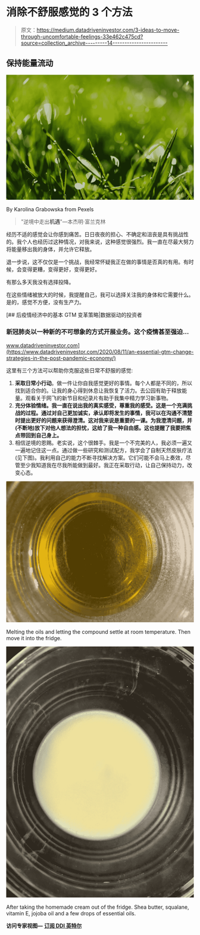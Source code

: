 # 消除不舒服感觉的 3 个方法

> 原文：<https://medium.datadriveninvestor.com/3-ideas-to-move-through-uncomfortable-feelings-33e462c475cd?source=collection_archive---------14----------------------->

## 保持能量流动

![](img/69e42e48b6dd7f7253cfdbda2dbf3fae.png)

By Karolina Grabowska from Pexels

> "逆境中走出**机遇**"—本杰明·富兰克林

经历不适的感觉会让你感到痛苦。日日夜夜的担心、不确定和沮丧是具有挑战性的。我个人也经历过这种情况，对我来说，这种感觉很强烈。我一直在尽最大努力将能量移出我的身体，并允许它释放。

退一步说，这不仅仅是一个挑战，我经常怀疑我正在做的事情是否真的有用。有时候，会变得更糟，变得更好，变得更好。

有那么多天我没有选择投降。

在这些情绪被放大的时候，我提醒自己，我可以选择关注我的身体和它需要什么。是的，感觉不方便，没有生产力。

[](https://www.datadriveninvestor.com/2020/08/11/an-essential-gtm-change-strategies-in-the-post-pandemic-economy/) [## 后疫情经济中的基本 GTM 变革策略|数据驱动的投资者

### 新冠肺炎以一种新的不可想象的方式开展业务。这个疫情甚至强迫…

www.datadriveninvestor.com](https://www.datadriveninvestor.com/2020/08/11/an-essential-gtm-change-strategies-in-the-post-pandemic-economy/) 

这里有三个方法可以帮助你克服这些日常不舒服的感觉:

1.  **采取日常小行动**。做一件让你自我感觉更好的事情。每个人都是不同的，所以找到适合你的。让我的身心得到休息让我恢复了活力。去公园有助于释放能量。观看关于网飞的新节目和纪录片有助于我集中精力学习新事物。
2.  **充分体验情绪。我一直在说出我的真实感受，尊重我的感受。这是一个充满挑战的过程。通过对自己更加诚实，承认即将发生的事情，我可以在沟通不清楚时提出更好的问题来获得澄清。这对我来说是重要的一课。为我澄清问题，并(不断地)放下对他人想法的担忧，这给了我一种自由感。这也提醒了我要把焦点带回到自己身上。**
3.  相信逆境的恩赐。老实说，这个很棘手。我是一个不完美的人，我必须一遍又一遍地记住这一点。通过做一些研究和测试配方，我学会了自制天然皮肤疗法(见下图)。我利用自己的能力不断寻找解决方案。它们可能不会马上奏效，尽管至少我知道我在尽我所能做到最好。我正在采取行动，让自己保持动力，改变心态。

![](img/10d6c615b6c2c4bfdfbca52728d33595.png)

Melting the oils and letting the compound settle at room temperature. Then move it into the fridge.

![](img/440255c8e9464b4bdaee105a9d569b89.png)

After taking the homemade cream out of the fridge. Shea butter, squalane, vitamin E, jojoba oil and a few drops of essential oils.

**访问专家视图—** [**订阅 DDI 英特尔**](https://datadriveninvestor.com/ddi-intel)